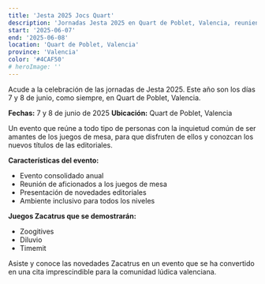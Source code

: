```yaml
---
title: 'Jesta 2025 Jocs Quart'
description: 'Jornadas Jesta 2025 en Quart de Poblet, Valencia, reuniendo a amantes de los juegos de mesa.'
start: '2025-06-07'
end: '2025-06-08'
location: 'Quart de Poblet, Valencia'
province: 'Valencia'
color: '#4CAF50'
# heroImage: ''
---
```


Acude a la celebración de las jornadas de Jesta 2025. Este año son los días 7 y 8 de junio, como siempre, en Quart de Poblet, Valencia.

**Fechas:** 7 y 8 de junio de 2025
**Ubicación:** Quart de Poblet, Valencia

Un evento que reúne a todo tipo de personas con la inquietud común de ser amantes de los juegos de mesa, para que disfruten de ellos y conozcan los nuevos títulos de las editoriales.

**Características del evento:**
- Evento consolidado anual
- Reunión de aficionados a los juegos de mesa
- Presentación de novedades editoriales
- Ambiente inclusivo para todos los niveles

**Juegos Zacatrus que se demostrarán:**
- Zoogitives
- Diluvio
- Timemit

Asiste y conoce las novedades Zacatrus en un evento que se ha convertido en una cita imprescindible para la comunidad lúdica valenciana.
